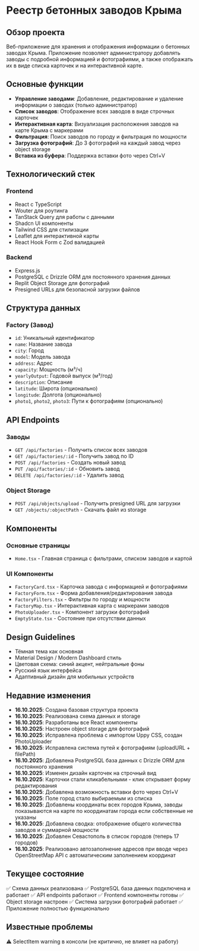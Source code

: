 # Реестр бетонных заводов Крыма

## Обзор проекта
Веб-приложение для хранения и отображения информации о бетонных заводах Крыма. Приложение позволяет администратору добавлять заводы с подробной информацией и фотографиями, а также отображать их в виде списка карточек и на интерактивной карте.

## Основные функции
- **Управление заводами**: Добавление, редактирование и удаление информации о заводах (только администратор)
- **Список заводов**: Отображение всех заводов в виде строчных карточек
- **Интерактивная карта**: Визуализация расположения заводов на карте Крыма с маркерами
- **Фильтрация**: Поиск заводов по городу и фильтрация по мощности
- **Загрузка фотографий**: До 3 фотографий на каждый завод через object storage
- **Вставка из буфера**: Поддержка вставки фото через Ctrl+V

## Технологический стек

### Frontend
- React с TypeScript
- Wouter для роутинга
- TanStack Query для работы с данными
- Shadcn UI компоненты
- Tailwind CSS для стилизации
- Leaflet для интерактивной карты
- React Hook Form с Zod валидацией

### Backend
- Express.js
- PostgreSQL с Drizzle ORM для постоянного хранения данных
- Replit Object Storage для фотографий
- Presigned URLs для безопасной загрузки файлов

## Структура данных

### Factory (Завод)
- `id`: Уникальный идентификатор
- `name`: Название завода
- `city`: Город
- `model`: Модель завода
- `address`: Адрес
- `capacity`: Мощность (м³/ч)
- `yearlyOutput`: Годовой выпуск (м³/год)
- `description`: Описание
- `latitude`: Широта (опционально)
- `longitude`: Долгота (опционально)
- `photo1`, `photo2`, `photo3`: Пути к фотографиям (опционально)

## API Endpoints

### Заводы
- `GET /api/factories` - Получить список всех заводов
- `GET /api/factories/:id` - Получить завод по ID
- `POST /api/factories` - Создать новый завод
- `PUT /api/factories/:id` - Обновить завод
- `DELETE /api/factories/:id` - Удалить завод

### Object Storage
- `POST /api/objects/upload` - Получить presigned URL для загрузки
- `GET /objects/:objectPath` - Скачать файл из storage

## Компоненты

### Основные страницы
- `Home.tsx` - Главная страница с фильтрами, списком заводов и картой

### UI Компоненты
- `FactoryCard.tsx` - Карточка завода с информацией и фотографиями
- `FactoryForm.tsx` - Форма добавления/редактирования завода
- `FactoryFilters.tsx` - Фильтры по городу и мощности
- `FactoryMap.tsx` - Интерактивная карта с маркерами заводов
- `PhotoUploader.tsx` - Компонент загрузки фотографий
- `EmptyState.tsx` - Состояние при отсутствии данных

## Design Guidelines
- Тёмная тема как основная
- Material Design / Modern Dashboard стиль
- Цветовая схема: синий акцент, нейтральные фоны
- Русский язык интерфейса
- Адаптивный дизайн для мобильных устройств

## Недавние изменения
- **16.10.2025**: Создана базовая структура проекта
- **16.10.2025**: Реализована схема данных и storage
- **16.10.2025**: Разработаны все React компоненты
- **16.10.2025**: Настроен object storage для фотографий
- **16.10.2025**: Исправлена проблема с импортом Uppy CSS, создан PhotoUploader
- **16.10.2025**: Исправлена система путей к фотографиям (uploadURL + filePath)
- **16.10.2025**: Добавлена PostgreSQL база данных с Drizzle ORM для постоянного хранения
- **16.10.2025**: Изменен дизайн карточек на строчный вид
- **16.10.2025**: Карточки стали кликабельными - клик открывает форму редактирования
- **16.10.2025**: Добавлена возможность вставки фото через Ctrl+V
- **16.10.2025**: Поле город стало выбираемым из списка
- **16.10.2025**: Добавлены координаты всех городов Крыма, заводы показываются на карте по координатам города если собственные не указаны
- **16.10.2025**: Добавлена сводка: отображение общего количества заводов и суммарной мощности
- **16.10.2025**: Добавлен Севастополь в список городов (теперь 17 городов)
- **16.10.2025**: Реализовано автозаполнение адресов при вводе через OpenStreetMap API с автоматическим заполнением координат

## Текущее состояние
✅ Схема данных реализована
✅ PostgreSQL база данных подключена и работает
✅ API endpoints работают
✅ Frontend компоненты готовы
✅ Object storage настроен
✅ Система загрузки фотографий работает
✅ Приложение полностью функционально

## Известные проблемы
⚠️ SelectItem warning в консоли (не критично, не влияет на работу)
